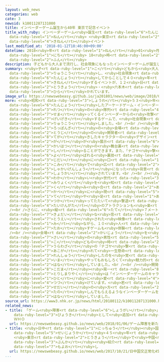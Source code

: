 ```yaml
---
layout: web_news
categories: web
cate: 3
newsid: k10011287131000
title: インベーダーゲーム誕生から40年 東京で記念イベント
title_with_ruby: インベーダーゲーム<ruby>誕生<rt data-ruby-level="6">たんじょう</rt></ruby>から40<ruby>年<rt
  data-ruby-level="1">ねん</rt></ruby> <ruby>東京<rt data-ruby-level="2">とうきょう</rt></ruby>で<ruby>記念<rt
  data-ruby-level="4">きねん</rt></ruby>イベント
last_modified_at: '2018-01-12T18:46:00+09:00'
datetime: 2018<ruby>年<rt data-ruby-level="1">ねん</rt></ruby>01<ruby>月<rt data-ruby-level="1">がつ</rt></ruby>12<ruby>日<rt
  data-ruby-level="1">にち</rt></ruby> 18<ruby>時<rt data-ruby-level="2">じ</rt></ruby>46<ruby>分<rt
  data-ruby-level="2">ふん</rt></ruby>
description: 子どもから大人まで流行し、社会現象にもなったインベーダーゲームが誕生してからことしで４０年となるのを記念するイベントが、１２日から東京・六本木で開かれています。
summary: <ruby>子<rt data-ruby-level="1">こ</rt></ruby>どもから<ruby>大人<rt data-ruby-level="8">おとな</rt></ruby>まで<ruby>流行<rt
  data-ruby-level="3">りゅうこう</rt></ruby>し、<ruby>社会現象<rt data-ruby-level="5">しゃかいげんしょう</rt></ruby>にもなったインベーダーゲームが<ruby>誕生<rt
  data-ruby-level="6">たんじょう</rt></ruby>してからことしで４０<ruby>年<rt data-ruby-level="1">ねん</rt></ruby>となるのを<ruby>記念<rt
  data-ruby-level="4">きねん</rt></ruby>するイベントが、１２<ruby>日<rt data-ruby-level="1">にち</rt></ruby>から<ruby>東京<rt
  data-ruby-level="2">とうきょう</rt></ruby>・<ruby>六本木<rt data-ruby-level="1">ろっぽんぎ</rt></ruby>で<ruby>開<rt
  data-ruby-level="3">ひら</rt></ruby>かれています。
image_url: https://newswebeasy.github.io/ja201801/news/web/image/2018/01/12/K10011287131_1801121928_1801121931_01_02.jpg
more: <ruby>昭和<rt data-ruby-level="3">しょうわ</rt></ruby>５３<ruby>年<rt data-ruby-level="1">ねん</rt></ruby>に<ruby>誕生<rt
  data-ruby-level="6">たんじょう</rt></ruby>したアーケードゲーム・インベーダーゲームは、５<ruby>段<rt data-ruby-level="6">だん</rt></ruby>１１<ruby>列<rt
  data-ruby-level="3">れつ</rt></ruby>の<ruby>隊列<rt data-ruby-level="4">たいれつ</rt></ruby>で<ruby>迫<rt
  data-ruby-level="7">せま</rt></ruby>ってくるインベーダーからの<ruby>攻撃<rt data-ruby-level="7">こうげき</rt></ruby>をかわしながら<ruby>迎撃<rt
  data-ruby-level="7">げいげき</rt></ruby>するゲームで、<ruby>社会現象<rt data-ruby-level="5">しゃかいげんしょう</rt></ruby>にもなるほど<ruby>流行<rt
  data-ruby-level="3">りゅうこう</rt></ruby>しました。<br /><br /><ruby>東京<rt data-ruby-level="2">とうきょう</rt></ruby>・<ruby>六本木<rt
  data-ruby-level="1">ろっぽんぎ</rt></ruby>の<ruby>会場<rt data-ruby-level="2">かいじょう</rt></ruby>では、<ruby>当時<rt
  data-ruby-level="2">とうじ</rt></ruby>の<ruby>開発者<rt data-ruby-level="3">かいはつしゃ</rt></ruby>が<ruby>手描<rt
  data-ruby-level="8">てが</rt></ruby>きしたキャラクターの<ruby>デザイン<rt data-ruby-level="2">でざいん</rt></ruby><ruby>画<rt
  data-ruby-level="2">が</rt></ruby>が<ruby>展示<rt data-ruby-level="6">てんじ</rt></ruby>され、<ruby>開発<rt
  data-ruby-level="3">かいはつ</rt></ruby>の<ruby>舞台裏<rt data-ruby-level="7">ぶたいうら</rt></ruby>を<ruby>知<rt
  data-ruby-level="2">し</rt></ruby>ることができます。また、「ナゴヤ<ruby>撃<rt data-ruby-level="7">う</rt></ruby>ち」と<ruby>呼<rt
  data-ruby-level="6">よ</rt></ruby>ばれる<ruby>裏技<rt data-ruby-level="7">うらわざ</rt></ruby>が、インターネットがない<ruby>時代<rt
  data-ruby-level="3">じだい</rt></ruby>に<ruby>口<rt data-ruby-level="1">くち</rt></ruby><ruby>コミ<rt
  data-ruby-level="1">こみ</rt></ruby>で<ruby>広<rt data-ruby-level="2">ひろ</rt></ruby>がったことなど、<ruby>社会現象<rt
  data-ruby-level="5">しゃかいげんしょう</rt></ruby>になった<ruby>背景<rt data-ruby-level="6">はいけい</rt></ruby>も<ruby>紹介<rt
  data-ruby-level="7">しょうかい</rt></ruby>されています。<br /><br /><ruby>会場<rt data-ruby-level="2">かいじょう</rt></ruby>では、<ruby>若<rt
  data-ruby-level="6">わか</rt></ruby>い<ruby>世代<rt data-ruby-level="3">せだい</rt></ruby>にもインベーダーゲームの<ruby>魅力<rt
  data-ruby-level="7">みりょく</rt></ruby>を<ruby>知<rt data-ruby-level="2">し</rt></ruby>ってもらおうと、ボルダリングとプロジェクションマッピングを<ruby>組<rt
  data-ruby-level="2">く</rt></ruby>み<ruby>合<rt data-ruby-level="2">あ</rt></ruby>わせて、<ruby>壁<rt
  data-ruby-level="7">かべ</rt></ruby>に<ruby>現<rt data-ruby-level="5">あらわ</rt></ruby>れたインベーダーを<ruby>手<rt
  data-ruby-level="1">て</rt></ruby>や<ruby>足<rt data-ruby-level="1">あし</rt></ruby>を<ruby>使<rt
  data-ruby-level="3">つか</rt></ruby>ってたたいて<ruby>撃退<rt data-ruby-level="7">げきたい</rt></ruby>する<ruby>体験型<rt
  data-ruby-level="4">たいけんがた</rt></ruby>のアトラクションも<ruby>楽<rt data-ruby-level="2">たの</rt></ruby>しむことができます。<br
  /><br />さらに、<ruby>縦<rt data-ruby-level="6">たて</rt></ruby>７メートル、<ruby>横<rt data-ruby-level="3">よこ</rt></ruby>１５メートルの<ruby>巨大<rt
  data-ruby-level="7">きょだい</rt></ruby>な<ruby>窓<rt data-ruby-level="6">まど</rt></ruby>にプロジェクションマッピングで<ruby>投影<rt
  data-ruby-level="7">とうえい</rt></ruby>された<ruby>映像<rt data-ruby-level="6">えいぞう</rt></ruby>を<ruby>見<rt
  data-ruby-level="1">み</rt></ruby>ながら、１０<ruby>人<rt data-ruby-level="1">にん</rt></ruby>がかりでインベーダーを<ruby>倒<rt
  data-ruby-level="7">たお</rt></ruby>すゲームも<ruby>体験<rt data-ruby-level="4">たいけん</rt></ruby>できます。<br
  /><br /><ruby>会場<rt data-ruby-level="2">かいじょう</rt></ruby>を<ruby>訪<rt data-ruby-level="7">おとず</rt></ruby>れた３５<ruby>歳<rt
  data-ruby-level="7">さい</rt></ruby>の<ruby>男性<rt data-ruby-level="5">だんせい</rt></ruby>は「<ruby>子<rt
  data-ruby-level="1">こ</rt></ruby>どもの<ruby>時<rt data-ruby-level="2">とき</rt></ruby>に<ruby>裏技<rt
  data-ruby-level="7">うらわざ</rt></ruby>の『ナゴヤ<ruby>撃<rt data-ruby-level="7">う</rt></ruby>ち』に<ruby>憧<rt
  data-ruby-level="7">あこが</rt></ruby>れて<ruby>一生懸命<rt data-ruby-level="7">いっしょうけんめい</rt></ruby>、<ruby>練習<rt
  data-ruby-level="3">れんしゅう</rt></ruby>したのを<ruby>覚<rt data-ruby-level="4">おぼ</rt></ruby>えています。ゲームといえば、インベーダーゲームで、<ruby>今<rt
  data-ruby-level="2">いま</rt></ruby>やってもおもしろくて<ruby>魅力的<rt data-ruby-level="7">みりょくてき</rt></ruby>です」と<ruby>話<rt
  data-ruby-level="2">はな</rt></ruby>していました。<br /><br /><ruby>開発<rt data-ruby-level="3">かいはつ</rt></ruby>した「タイトー」の<ruby>児玉<rt
  data-ruby-level="8">こだま</rt></ruby><ruby>晃一<rt data-ruby-level="8">こういち</rt></ruby><ruby>取締役<rt
  data-ruby-level="7">とりしまりやく</rt></ruby>は「インベーダーゲームのキャラクターは<ruby>多<rt data-ruby-level="2">おお</rt></ruby>くの<ruby>人<rt
  data-ruby-level="1">ひと</rt></ruby>に<ruby>愛<rt data-ruby-level="4">あい</rt></ruby>され<ruby>続<rt
  data-ruby-level="4">つづ</rt></ruby>けています。<ruby>若<rt data-ruby-level="6">わか</rt></ruby>い<ruby>世代<rt
  data-ruby-level="3">せだい</rt></ruby>の<ruby>方<rt data-ruby-level="2">ほう</rt></ruby>にも<ruby>楽<rt
  data-ruby-level="2">たの</rt></ruby>しんでもらえるようなインベーダーゲームをこれからも<ruby>提供<rt data-ruby-level="6">ていきょう</rt></ruby>していきたいです」と<ruby>話<rt
  data-ruby-level="2">はな</rt></ruby>していました。
source_url: https://www3.nhk.or.jp/news/html/20180112/k10011287131000.html
related_news:
- title: 「ゲーム<ruby>障害<rt data-ruby-level="6">しょうがい</rt></ruby>」を<ruby>新<rt data-ruby-level="2">あら</rt></ruby>たな<ruby>病気<rt
    data-ruby-level="3">びょうき</rt></ruby>として<ruby>追加<rt data-ruby-level="4">ついか</rt></ruby>へ
    ＷＨＯ
  url: https://newswebeasy.github.io/news/web/2018/01/06/ゲーム障害を新たな病気として追加へ-WHO
- title: <ruby>日中<rt data-ruby-level="1">にっちゅう</rt></ruby><ruby>国交<rt data-ruby-level="2">こっこう</rt></ruby><ruby>正常化<rt
    data-ruby-level="5">せいじょうか</rt></ruby>４５<ruby>年<rt data-ruby-level="1">ねん</rt></ruby>
    <ruby>東京<rt data-ruby-level="2">とうきょう</rt></ruby>で<ruby>中国<rt data-ruby-level="2">ちゅうごく</rt></ruby><ruby>文化<rt
    data-ruby-level="3">ぶんか</rt></ruby><ruby>紹介<rt data-ruby-level="7">しょうかい</rt></ruby>の<ruby>催<rt
    data-ruby-level="7">もよお</rt></ruby>し
  url: https://newswebeasy.github.io/news/web/2017/10/21/日中国交正常化45年-東京で中国文化紹介の催し
...
```

